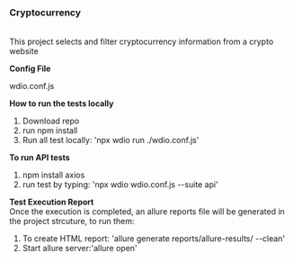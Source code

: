 ### **Cryptocurrency**

<br>This project selects and filter cryptocurrency information from a crypto website

**Config File**

wdio.conf.js

**How to run the tests locally**

1. Download repo
2. run npm install
3. Run all test locally: 'npx wdio run ./wdio.conf.js' 

**To run API tests**

1. npm install axios
2. run test by typing: 'npx wdio wdio.conf.js --suite api'

**Test Execution Report**
<br>Once the execution is completed, an allure reports file will be generated in the project strcuture, to run them:

1. To create HTML report: 'allure generate reports/allure-results/ --clean'
2. Start allure server:'allure open'

